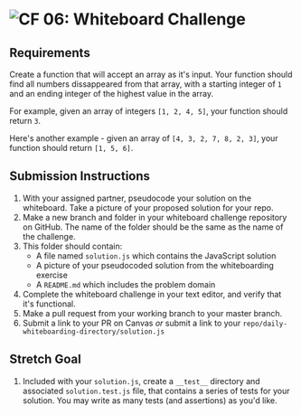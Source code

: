 ![CF](https://camo.githubusercontent.com/70edab54bba80edb7493cad3135e9606781cbb6b/687474703a2f2f692e696d6775722e636f6d2f377635415363382e706e67) 06: Whiteboard Challenge
===

## Requirements
Create a function that will accept an array as it's input. Your function should find all numbers dissappeared from that array, with a starting integer of `1` and an ending integer of the highest value in the array.

For example, given an array of integers `[1, 2, 4, 5]`, your function should return `3`.

Here's another example - given an array of `[4, 3, 2, 7, 8, 2, 3]`, your function should return `[1, 5, 6]`.

## Submission Instructions

1. With your assigned partner, pseudocode your solution on the whiteboard. Take a picture of your proposed solution for your repo.
1. Make a new branch and folder in your whiteboard challenge repository on GitHub. The name of the folder should be the same as the name of the challenge.
1. This folder should contain:
	- A file named `solution.js` which contains the JavaScript solution
	- A picture of your pseudocoded solution from the whiteboarding exercise
	- A `README.md` which includes the problem domain
1. Complete the whiteboard challenge in your text editor, and verify that it's functional.
1. Make a pull request from your working branch to your master branch.
1. Submit a link to your PR on Canvas *or* submit a link to your `repo/daily-whiteboarding-directory/solution.js`

## Stretch Goal

1. Included with your `solution.js`, create a `__test__` directory and associated `solution.test.js` file, that contains a series of tests for your solution.  You may write as many tests (and assertions) as you'd like.